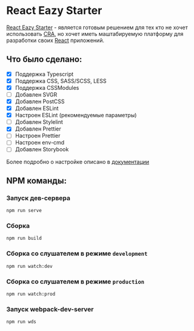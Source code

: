 # React Eazy Starter

[React Eazy Starter](https://github.com/FactorSef/ReactEazyStarter "Репозиторий React Eazy Starter") - является готовым решением для тех кто не хочет использовать [CRA](https://github.com/FactorSef/ReactEazyStarter "Официальный сайт Create React App"), но хочет иметь маштабируемую платформу для разработки своих [React](https://reactjs.org "Официальный сайт React.js") приложений.

## Что было сделано:
- [x] Поддержка Typescript
- [x] Поддержка CSS, SASS/SCSS, LESS
- [x] Поддержка CSSModules
- [ ] Добавлен SVGR
- [x] Добавлен PostCSS
- [x] Добавлен ESLint
- [x] Настроен ESLint (рекомендуемые параметры)
- [ ] Добавлен Stylelint
- [x] Добавлен Prettier
- [ ] Настроен Prettier
- [ ] Настроен env-cmd
- [ ] Добавлен Storybook

Более подробно о настройке описано в [документации](/docs/intro.ru.md)

## NPM команды:

### Запуск дев-сервера
```
npm run serve
```

### Сборка
```
npm run build
```

### Сборка со слушателем в режиме `development`
```
npm run watch:dev
```

### Сборка со слушателем в режиме `production`
```
npm run watch:prod
```

### Запуск webpack-dev-server
```
npm run wds
```
